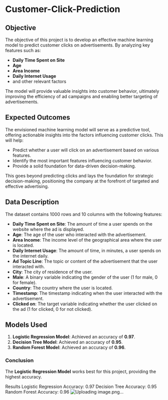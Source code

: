 # Customer-Click-Prediction

## Objective

The objective of this project is to develop an effective machine learning model to predict customer clicks on advertisements. By analyzing key features such as:

- **Daily Time Spent on Site**
- **Age**
- **Area Income**
- **Daily Internet Usage**
- and other relevant factors

The model will provide valuable insights into customer behavior, ultimately improving the efficiency of ad campaigns and enabling better targeting of advertisements.

## Expected Outcomes

The envisioned machine learning model will serve as a predictive tool, offering actionable insights into the factors influencing customer clicks. This will help:

- Predict whether a user will click on an advertisement based on various features.
- Identify the most important features influencing customer behavior.
- Provide a solid foundation for data-driven decision-making.

This goes beyond predicting clicks and lays the foundation for strategic decision-making, positioning the company at the forefront of targeted and effective advertising.

## Data Description

The dataset contains 1000 rows and 10 columns with the following features:

- **Daily Time Spent on Site**: The amount of time a user spends on the website where the ad is displayed.
- **Age**: The age of the user who interacted with the advertisement.
- **Area Income**: The income level of the geographical area where the user is located.
- **Daily Internet Usage**: The amount of time, in minutes, a user spends on the internet daily.
- **Ad Topic Line**: The topic or content of the advertisement that the user interacted with.
- **City**: The city of residence of the user.
- **Male**: A binary variable indicating the gender of the user (1 for male, 0 for female).
- **Country**: The country where the user is located.
- **Timestamp**: The timestamp indicating when the user interacted with the advertisement.
- **Clicked on**: The target variable indicating whether the user clicked on the ad (1 for clicked, 0 for not clicked).

## Models Used

1. **Logistic Regression Model**: Achieved an accuracy of **0.97**.
2. **Decision Tree Model**: Achieved an accuracy of **0.95**.
3. **Random Forest Model**: Achieved an accuracy of **0.96**.

### Conclusion

The **Logistic Regression Model** works best for this project, providing the highest accuracy. 

Results
Logistic Regression Accuracy: 0.97
Decision Tree Accuracy: 0.95
Random Forest Accuracy: 0.96
![Uploading image.png…]()
